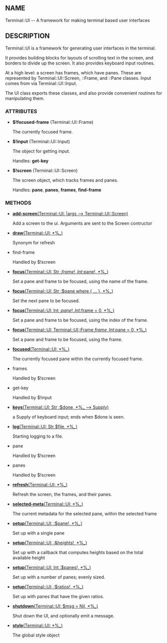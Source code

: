 ## NAME

Terminal::UI -- A framework for making terminal based user interfaces

## DESCRIPTION

Terminal::UI is a framework for generating user interfaces in the terminal.

It provides building blocks for layouts of scrolling text in the screen, and borders to divide up the screen. It also provides keyboard input routines.

At a high level: a screen has frames, which have panes. These are represented by Terminal::UI::Screen, ::Frame, and ::Pane classes. Input comes from via Terminal::UI::Input.

The UI class exports these classes, and also provide convenient routines for manipulating them.

### ATTRIBUTES

* **$!focused-frame** (Terminal::UI::Frame)

  The currently focused frame.

* **$!input** (Terminal::UI::Input)

  The object for getting input.

  Handles: **get-key**

* **$!screen** (Terminal::UI::Screen)

  The screen object, which tracks frames and panes.

  Handles: **pane**, **panes**, **frames**, **find-frame**


### METHODS

* [**add-screen**(Terminal::UI: |args --> Terminal::UI::Screen)](https://git.sr.ht/~bduggan/raku-terminal-ui/tree/master/lib/Terminal/UI.rakumod#L127)

  Add a screen to the ui. Arguments are sent to the Screen contructor

* [**draw**(Terminal::UI: *%_)](https://git.sr.ht/~bduggan/raku-terminal-ui/tree/master/lib/Terminal/UI.rakumod#L45)

  Synonym for refresh

* find-frame

  Handled by $!screen

* [**focus**(Terminal::UI: Str :$frame!, Int :$pane!, *%_)](https://git.sr.ht/~bduggan/raku-terminal-ui/tree/master/lib/Terminal/UI.rakumod#L61)

  Set a pane and frame to be focused, using the name of the frame.

* [**focus**(Terminal::UI: Str :$pane where { ... }, *%_)](https://git.sr.ht/~bduggan/raku-terminal-ui/tree/master/lib/Terminal/UI.rakumod#L67)

  Set the next pane to be focused.

* [**focus**(Terminal::UI: Int :$pane!, Int :$frame = 0, *%_)](https://git.sr.ht/~bduggan/raku-terminal-ui/tree/master/lib/Terminal/UI.rakumod#L75)

  Set a pane and frame to be focused, using the index of the frame.

* [**focus**(Terminal::UI: Terminal::UI::Frame $frame, Int :$pane = 0, *%_)](https://git.sr.ht/~bduggan/raku-terminal-ui/tree/master/lib/Terminal/UI.rakumod#L82)

  Set a pane and frame to be focused, using the frame.

* [**focused**(Terminal::UI: *%_)](https://git.sr.ht/~bduggan/raku-terminal-ui/tree/master/lib/Terminal/UI.rakumod#L36)

  The currently focused pane within the currently focused frame.

* frames

  Handled by $!screen

* get-key

  Handled by $!input

* [**keys**(Terminal::UI: Str :$done, *%_ --> Supply)](https://git.sr.ht/~bduggan/raku-terminal-ui/tree/master/lib/Terminal/UI.rakumod#L140)

  a Supply of keyboard input; ends when $done is seen.

* [**log**(Terminal::UI: Str $file, *%_)](https://git.sr.ht/~bduggan/raku-terminal-ui/tree/master/lib/Terminal/UI.rakumod#L134)

  Starting logging to a file.

* pane

  Handled by $!screen

* panes

  Handled by $!screen

* [**refresh**(Terminal::UI: *%_)](https://git.sr.ht/~bduggan/raku-terminal-ui/tree/master/lib/Terminal/UI.rakumod#L50)

  Refresh the screen, the frames, and their panes.

* [**selected-meta**(Terminal::UI: *%_)](https://git.sr.ht/~bduggan/raku-terminal-ui/tree/master/lib/Terminal/UI.rakumod#L152)

  The current metadata for the selected pane, within the selected frame

* [**setup**(Terminal::UI: :$pane!, *%_)](https://git.sr.ht/~bduggan/raku-terminal-ui/tree/master/lib/Terminal/UI.rakumod#L89)

  Set up with a single pane

* [**setup**(Terminal::UI: :&heights!, *%_)](https://git.sr.ht/~bduggan/raku-terminal-ui/tree/master/lib/Terminal/UI.rakumod#L96)

  Set up with a callback that computes heights based on the total available height

* [**setup**(Terminal::UI: Int :$panes!, *%_)](https://git.sr.ht/~bduggan/raku-terminal-ui/tree/master/lib/Terminal/UI.rakumod#L106)

  Set up with a number of panes; evenly sized.

* [**setup**(Terminal::UI: :$ratios!, *%_)](https://git.sr.ht/~bduggan/raku-terminal-ui/tree/master/lib/Terminal/UI.rakumod#L113)

  Set up with panes that have the given ratios.

* [**shutdown**(Terminal::UI: $msg = Nil, *%_)](https://git.sr.ht/~bduggan/raku-terminal-ui/tree/master/lib/Terminal/UI.rakumod#L121)

  Shut down the UI, and optionally emit a message.

* [**style**(Terminal::UI: *%_)](https://git.sr.ht/~bduggan/raku-terminal-ui/tree/master/lib/Terminal/UI.rakumod#L157)

  The global style object
